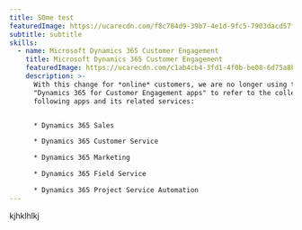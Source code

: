 ```yaml
---
title: SOme test
featuredImage: https://ucarecdn.com/f8c784d9-39b7-4e1d-9fc5-7903dacd57fd/
subtitle: subtitle
skills:
  - name: Microsoft Dynamics 365 Customer Engagement
    title: Microsoft Dynamics 365 Customer Engagement
    featuredImage: https://ucarecdn.com/c1ab4cb4-3fd1-4f0b-be08-6d75a8bf153f/
    description: >-
      With this change for *online* customers, we are no longer using the term
      "Dynamics 365 for Customer Engagement apps" to refer to the collection of
      following apps and its related services:


      * Dynamics 365 Sales

      * Dynamics 365 Customer Service

      * Dynamics 365 Marketing

      * Dynamics 365 Field Service

      * Dynamics 365 Project Service Automation
---
```

kjhklhlkj
